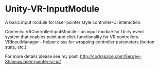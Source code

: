 # Unity-VR-InputModule
A basic input module for laser pointer style controller-UI interaction.

Contents:
VRControllerInputModule - an input module for Unity event system that enables point and click functionality for VR controllers.
VRInputManager - helper class for wrapping controller parameters (button state, etc.)

For more details please see my post: http://codrspace.com/Sergey-Shamov/laser-pointer-vr-ui/
